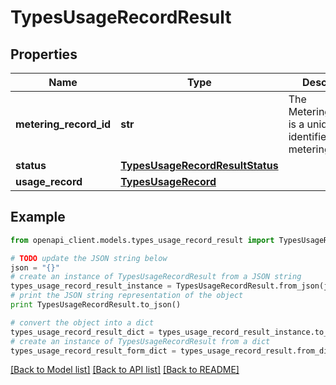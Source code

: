 # TypesUsageRecordResult


## Properties
Name | Type | Description | Notes
------------ | ------------- | ------------- | -------------
**metering_record_id** | **str** | The MeteringRecordId is a unique identifier for this metering event. | [optional] 
**status** | [**TypesUsageRecordResultStatus**](TypesUsageRecordResultStatus.md) |  | [optional] 
**usage_record** | [**TypesUsageRecord**](TypesUsageRecord.md) |  | [optional] 

## Example

```python
from openapi_client.models.types_usage_record_result import TypesUsageRecordResult

# TODO update the JSON string below
json = "{}"
# create an instance of TypesUsageRecordResult from a JSON string
types_usage_record_result_instance = TypesUsageRecordResult.from_json(json)
# print the JSON string representation of the object
print TypesUsageRecordResult.to_json()

# convert the object into a dict
types_usage_record_result_dict = types_usage_record_result_instance.to_dict()
# create an instance of TypesUsageRecordResult from a dict
types_usage_record_result_form_dict = types_usage_record_result.from_dict(types_usage_record_result_dict)
```
[[Back to Model list]](../README.md#documentation-for-models) [[Back to API list]](../README.md#documentation-for-api-endpoints) [[Back to README]](../README.md)


